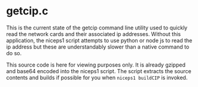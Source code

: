 # getcip.c
This is the current state of the getcip command line utility used to quickly read the network cards and their associated ip addresses. Without this application, the niceps1 script attempts to use python or node js to read the ip address but these are understandably slower than a native command to do so.

This source code is here for viewing purposes only. It is already gzipped and base64 encoded into the niceps1 script. The script extracts the source contents and builds if possible for you when `niceps1 buildCIP` is invoked. 
